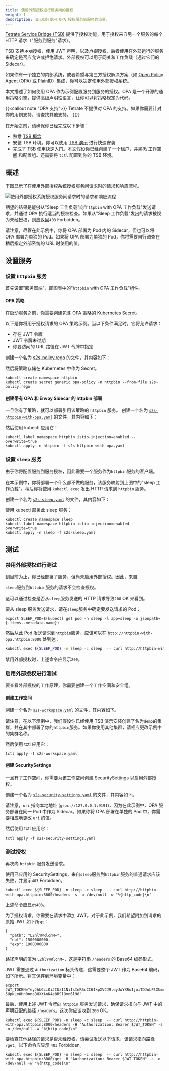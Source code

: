 ```yaml
---
title: 使用外部授权进行服务间的授权
weight: 1
description: 演示如何使用 OPA 授权服务到服务的流量。
---
```


[Tetrate Service Bridge (TSB)](../../../concepts/glossary/) 提供了授权功能，用于授权来自另一个服务的每个 HTTP 请求（"服务到服务"请求）。

TSB 支持*本地*授权，使用 JWT 声明，以及*外部*授权，后者使用在外部运行的服务来确定是否应允许或拒绝请求。外部授权可以用于网关和工作负载（通过它们的 Sidecar）。

如果你有一个独立的内部系统，或者希望与第三方授权解决方案（如 [Open Policy Agent (OPA)](https://www.openpolicyagent.org/) 或 [PlainID](https://www.plainid.com/)）集成，你可以决定使用外部授权系统。

本文描述了如何使用 OPA 作为示例配置服务到服务的授权。OPA 是一个开源的通用策略引擎，提供高级声明性语言，让你可以将策略规定为代码。

{{<callout note "OPA 支持">}}
Tetrate 不提供对 OPA 的支持。如果你需要针对你的用例支持，请查找其他支持。
{{</callout>}}

在开始之前，请确保你已经完成以下步骤：

- 熟悉 [TSB 概念](../../../concepts/)
- 安装 TSB 环境。你可以使用 [TSB 演示](../../../setup/self-managed/demo-installation) 进行快速安装
- 完成了 TSB 使用快速入门。本文假设你已经创建了一个租户，并熟悉 [工作空间](../../../concepts/glossary/) 和配置组。还需要将 `tctl` 配置到你的 TSB 环境。

## 概述

下图显示了在使用外部授权系统授权服务间请求时的请求和响应流程。

![使用外部授权系统授权服务间请求时的请求和响应流程](../../../assets/howto/service-to-service-authorization.svg)

期望的结果是能够从"Sleep 工作负载"向"`httpbin` with OPA 工作负载"发送请求，并通过 OPA 执行适当的授权检查。如果从"Sleep 工作负载"发出的请求被视为未经授权，则应返回`403` Forbidden。

请注意，尽管在此示例中，你将 OPA 部署为 Pod 内的 Sidecar，但也可以将 OPA 部署为单独的 Pod。如果将 OPA 部署为单独的 Pod，你将需要自行调查在稍后指定外部系统的 URL 时使用的值。

## 设置服务

### 设置 `httpbin` 服务

首先设置"服务器端"，即图表中的"`httpbin` with OPA 工作负载"组件。

#### OPA 策略

在启动服务之前，你需要创建包含 OPA 策略的 Kubernetes Secret。

以下是你将用于授权请求的 OPA 策略示例。当以下条件满足时，它将允许请求：

* 存在 JWT 令牌
* JWT 令牌未过期
* 你要访问的 URL 路径在 JWT 令牌中指定

创建一个名为 [s2s-policy.rego](../../../assets/howto/s2s-policy.rego) 的文件，其内容如下：

然后将策略存储在 Kubernetes 中作为 Secret。

```
kubectl create namespace httpbin
kubectl create secret generic opa-policy -n httpbin --from-file s2s-policy.rego
```

#### 创建带有 OPA 和 Envoy Sidecar 的 httpbin 部署

一旦你有了策略，就可以部署引用该策略的 `httpbin` 服务。
创建一个名为 [`s2s-httpbin-with-opa.yaml`](../../../assets/howto/s2s-httpbin-with-opa.yaml) 的文件，其内容如下：

然后使用 kubectl 应用它：

```
kubectl label namespace httpbin istio-injection=enabled --overwrite=true
kubectl apply -n httpbin -f s2s-httpbin-with-opa.yaml
```

### 设置 `sleep` 服务

由于你将配置服务到服务授权，因此需要一个服务作为`httpbin`服务的客户端。

在本示例中，你将部署一个什么都不做的服务，该服务映射到上图中的"sleep 工作负载"。稍后你将使用 `kubectl exec` 发出 HTTP 请求到 `httpbin` 服务。

创建一个名为 [`s2s-sleep.yaml`](../../../assets/howto/s2s-sleep.yaml) 的文件，其内容如下：

使用 kubectl 部署此 sleep 服务：

```
kubectl create namespace sleep
kubectl label namespace httpbin istio-injection=enabled --overwrite=true
kubectl apply -n sleep -f s2s-sleep.yaml
```

## 测试

### 禁用外部授权进行测试

到目前为止，你已经部署了服务，但尚未启用外部授权。因此，来自

`sleep`服务到`httpbin`服务的请求不会检查授权。

这可以通过检查是否从`sleep`服务发送的 HTTP 请求导致`200` OK 来看到。

要从 sleep 服务发送请求，请在`sleep`服务中确定要发送请求的 Pod：

```
export SLEEP_POD=$(kubectl get pod -n sleep -l app=sleep -o jsonpath={.items..metadata.name})
```

然后从此 Pod 发送请求到`httpbin`服务，应该可以在 `http://httpbin-with-opa.httpbin:8000` 处到达：

```bash
kubectl exec ${SLEEP_POD} -n sleep -c sleep  -- curl http://httpbin-with-opa.httpbin:8000/headers -s -o /dev/null -w "%{http_code}\n"
```

禁用外部授权时，上述命令应显示`200`。

### 启用外部授权进行测试

要查看外部授权的工作原理，你需要创建一个工作空间和安全组。

#### 创建工作空间

创建一个名为 [`s2s-workspace.yaml`](../../../assets/howto/s2s-workspace.yaml) 的文件，其内容如下。

请注意，在以下示例中，我们假设你已经使用 TSB 演示安装创建了名为`demo`的集群，并在其中部署了你的`httpbin`服务。如果你使用其他集群，请相应更改示例中的集群名称。

然后使用 tctl 应用它：

```
tctl apply -f s2s-workspace.yaml
```

#### 创建 SecuritySettings

一旦有了工作空间，你需要为该工作空间创建 SecuritySettings 以启用外部授权。

创建一个名为 [`s2s-security-settings.yaml`](../../../assets/howto/s2s-workspace.yaml) 的文件，其内容如下。

请注意，`uri` 指向本地地址 (`grpc://127.0.0.1:9191`)，因为在此示例中，OPA 服务部署在同一 Pod 中作为 Sidecar。如果你将 OPA 部署在单独的 Pod 中，你需要相应地更改 `uri` 的值。

然后使用 tctl 应用它：

```
tctl apply -f s2s-security-settings.yaml
```

### 测试授权

再次向 `httpbin` 服务发送请求。

使用已应用的 SecuritySettings，来自`sleep`服务到`httpbin`服务的普通请求应该失败，并显示`403` Forbidden。

```
kubectl exec ${SLEEP_POD} -n sleep -c sleep  -- curl http://httpbin-with-opa.httpbin:8000/headers -s -o /dev/null -w "%{http_code}\n"
```

上述命令应显示`403`。

为了授权请求，你需要在请求中添加 JWT。对于此示例，我们希望附加到请求的原始 JWT 如下所示：

```
{
  "path": "L2hlYWRlcnM=",
  "nbf": 1500000000,
  "exp": 1900000000
}
```

路径声明的值为 `L2hlYWRlcnM=`，这是字符串 `/headers` 的 Base64 编码形式。

JWT 需要通过 `Authorization` 标头传递，这需要整个 JWT 作为 Base64 编码，如下所示。将其保存到环境变量中：

```
export JWT_TOKEN="eyJhbGciOiJIUzI1NiIsInR5cCI6IkpXVCJ9.eyJwYXRoIjoiTDJobFlXUmxjbk09IiwibmJmIjoxNTAwMDAwMDAwLCJleHAiOjE5MDAwMDAwMDB9.9yl8LcZdq-5UpNLm0Hn0nnoBHXXAnK4e8RSl9vn6l98"
```

最后，使用上述 JWT 令牌向 `httpbin` 服务发送请求，确保请求指向与 JWT 中的声明匹配的路径 `/headers`。这次你应该收到 `200` OK。

```
kubectl exec ${SLEEP_POD} -n sleep -c sleep  -- curl http://httpbin-with-opa.httpbin:8000/headers -H "Authorization: Bearer $JWT_TOKEN" -s -o /dev/null -w "%{http_code}\n"
```

要检查其他路径的请求是否未经授权，请尝试发送以下请求，该请求指向路径 `/get`。以下命令应显示 `403` Forbidden。

```
kubectl exec ${SLEEP_POD} -n sleep -c sleep  -- curl http://httpbin-with-opa.httpbin:8000/get -H "Authorization: Bearer $JWT_TOKEN" -s -o /dev/null -w "%{http_code}\n"
```
